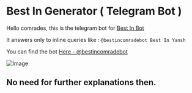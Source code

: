 # Best In Generator ( Telegram Bot )
Hello comrades, this is the telegram bot for [Best In Bot](https://github.com/n3-rd/Best-in-Bot)

It answers only to inline queries like : `@bestincomradebot Best In Yansh`

You can find the bot [Here - @bestincomradebot](https://t.me/bestincomradebot)


![Image](https://i.imgflip.com/6lf04u.jpg)

## No need for further explanations then.